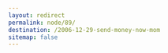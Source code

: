 ```yaml
---
layout: redirect
permalink: node/89/
destination: /2006-12-29-send-money-now-mom
sitemap: false
---
```

